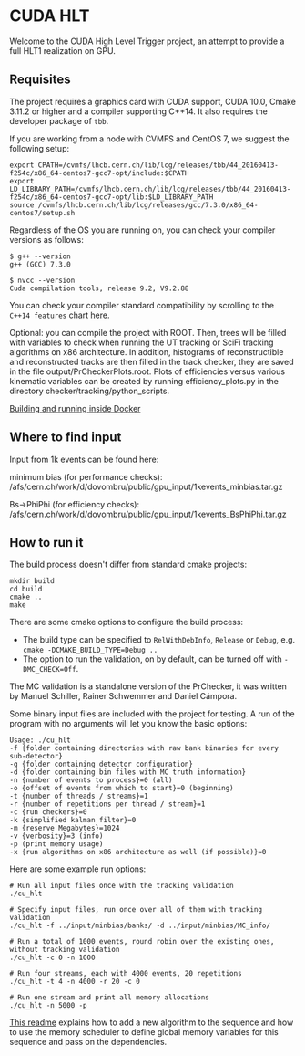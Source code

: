 CUDA HLT
========

Welcome to the CUDA High Level Trigger project, an attempt to provide
a full HLT1 realization on GPU.

Requisites
----------
The project requires a graphics card with CUDA support, CUDA 10.0, Cmake 3.11.2 or higher and a compiler supporting C++14. It also requires the developer package of `tbb`.

If you are working from a node with CVMFS and CentOS 7, we suggest the following setup:

```shell
export CPATH=/cvmfs/lhcb.cern.ch/lib/lcg/releases/tbb/44_20160413-f254c/x86_64-centos7-gcc7-opt/include:$CPATH
export LD_LIBRARY_PATH=/cvmfs/lhcb.cern.ch/lib/lcg/releases/tbb/44_20160413-f254c/x86_64-centos7-gcc7-opt/lib:$LD_LIBRARY_PATH
source /cvmfs/lhcb.cern.ch/lib/lcg/releases/gcc/7.3.0/x86_64-centos7/setup.sh
```

Regardless of the OS you are running on, you can check your compiler versions as follows:

```shell
$ g++ --version
g++ (GCC) 7.3.0

$ nvcc --version
Cuda compilation tools, release 9.2, V9.2.88
```

You can check your compiler standard compatibility by scrolling to the `C++14 features` chart [here](https://en.cppreference.com/w/cpp/compiler_support).

Optional: you can compile the project with ROOT. Then, trees will be filled with variables to check when running the UT tracking or SciFi tracking algorithms on x86 architecture.
In addition, histograms of reconstructible and reconstructed tracks are then filled in the track checker, they are saved in the file output/PrCheckerPlots.root. 
Plots of efficiencies versus various kinematic variables can be created by running efficiency_plots.py in the directory checker/tracking/python_scripts. 

[Building and running inside Docker](readme_docker.md)

Where to find input
-------------
Input from 1k events can be found here: 

minimum bias (for performance checks): /afs/cern.ch/work/d/dovombru/public/gpu_input/1kevents_minbias.tar.gz

Bs->PhiPhi (for efficiency checks): /afs/cern.ch/work/d/dovombru/public/gpu_input/1kevents_BsPhiPhi.tar.gz

How to run it
-------------

The build process doesn't differ from standard cmake projects:

    mkdir build
    cd build
    cmake ..
    make

There are some cmake options to configure the build process:

   * The build type can be specified to `RelWithDebInfo`, `Release` or `Debug`, e.g. `cmake -DCMAKE_BUILD_TYPE=Debug ..`
   * The option to run the validation, on by default, can be turned off with `-DMC_CHECK=Off`.


The MC validation is a standalone version of the PrChecker, it was written by
Manuel Schiller, Rainer Schwemmer and Daniel Cámpora.

Some binary input files are included with the project for testing.
A run of the program with no arguments will let you know the basic options:

    Usage: ./cu_hlt
    -f {folder containing directories with raw bank binaries for every sub-detector}
    -g {folder containing detector configuration}
    -d {folder containing bin files with MC truth information}
    -n {number of events to process}=0 (all)
    -o {offset of events from which to start}=0 (beginning)
    -t {number of threads / streams}=1
    -r {number of repetitions per thread / stream}=1
    -c {run checkers}=0
    -k {simplified kalman filter}=0
    -m {reserve Megabytes}=1024
    -v {verbosity}=3 (info)
    -p (print memory usage)
    -x {run algorithms on x86 architecture as well (if possible)}=0


Here are some example run options:

    # Run all input files once with the tracking validation
    ./cu_hlt

    # Specify input files, run once over all of them with tracking validation
    ./cu_hlt -f ../input/minbias/banks/ -d ../input/minbias/MC_info/

    # Run a total of 1000 events, round robin over the existing ones, without tracking validation
    ./cu_hlt -c 0 -n 1000

    # Run four streams, each with 4000 events, 20 repetitions
    ./cu_hlt -t 4 -n 4000 -r 20 -c 0

    # Run one stream and print all memory allocations
    ./cu_hlt -n 5000 -p


[This readme](contributing.md) explains how to add a new algorithm to the sequence and how to use the memory scheduler to define global memory variables for this sequence and pass on the dependencies.
